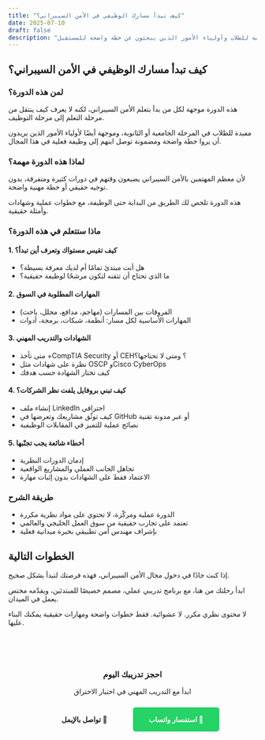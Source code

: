 ```yaml
---
title: "كيف تبدأ مسارك الوظيفي في الأمن السيبراني؟"
date: 2025-07-10
draft: false
description: "دورة عملية ترشدك لبناء مسار مهني حقيقي في مجال الأمن السيبراني، حتى لو لم يكن لديك خبرة سابقة. مخصصة للطلاب وأولياء الأمور الذين يبحثون عن خطة واضحة للمستقبل."
---
```


## كيف تبدأ مسارك الوظيفي في الأمن السيبراني؟

### لمن هذه الدورة؟

هذه الدورة موجهة لكل من بدأ بتعلم الأمن السيبراني، لكنه لا يعرف كيف ينتقل من مرحلة التعلم إلى مرحلة التوظيف.

مفيدة للطلاب في المرحلة الجامعية أو الثانوية، وموجهة أيضًا لأولياء الأمور الذين يريدون أن يروا خطة واضحة ومضمونة توصل ابنهم إلى وظيفة فعلية في هذا المجال.

### لماذا هذه الدورة مهمة؟

لأن معظم المهتمين بالأمن السيبراني يضيعون وقتهم في دورات كثيرة ومتفرقة، بدون توجيه حقيقي أو خطة مهنية واضحة.

هذه الدورة تلخص لك الطريق من البداية حتى الوظيفة، مع خطوات عملية وشهادات وأمثلة حقيقية.

### ماذا ستتعلم في هذه الدورة؟

#### 1. كيف تقيس مستواك وتعرف أين تبدأ؟

- هل أنت مبتدئ تمامًا أم لديك معرفة بسيطة؟
- ما الذي تحتاج أن تتقنه لتكون مرشحًا لوظيفة حقيقية؟

#### 2. المهارات المطلوبة في السوق

- الفروقات بين المسارات (مهاجم، مدافع، محلل، باحث)
- المهارات الأساسية لكل مسار: أنظمة، شبكات، برمجة، أدوات

#### 3. الشهادات والتدريب المهني

- متى تأخذ +CompTIA Security أو CEH؟ ومتى لا تحتاجها؟
- نظرة على شهادات مثل OSCP وCisco CyberOps
- كيف تختار الشهادة حسب هدفك

#### 4. كيف تبني بروفايل يلفت نظر الشركات؟

- إنشاء ملف LinkedIn احترافي
- كيف توثّق مشاريعك وتعرضها في GitHub أو عبر مدونة تقنية
- نصائح عملية للتميز في المقابلات الوظيفية

#### 5. أخطاء شائعة يجب تجنّبها

- إدمان الدورات النظرية
- تجاهل الجانب العملي والمشاريع الواقعية
- الاعتماد فقط على الشهادات بدون إثبات مهارة

### طريقة الشرح

- الدورة عملية ومركّزة، لا تحتوي على مواد نظرية مكررة
- تعتمد على تجارب حقيقية من سوق العمل الخليجي والعالمي
- بإشراف مهندس أمن تطبيقي بخبرة ميدانية فعلية

## الخطوات التالية

إذا كنت جادًا في دخول مجال الأمن السيبراني، فهذه فرصتك لتبدأ بشكل صحيح.

ابدأ رحلتك من هنا، مع برنامج تدريبي عملي، مصمم خصيصًا للمبتدئين، ويقدّمه مختص يعمل في الميدان.

لا محتوى نظري مكرر. لا عشوائية. فقط خطوات واضحة ومهارات حقيقية يمكنك البناء عليها.
<div style="text-align: center; margin: 2rem 0; padding: 2rem; background: var(--code-bg); border-radius: 10px; direction: rtl;">
  <h3 style="color: var(--primary); margin-bottom: 1rem;">احجز تدريبك اليوم</h3>
  <p style="margin-bottom: 1.5rem;">ابدأ مع التدريب المهني في اختبار الاختراق</p>
  <a href="https://wa.me/60123456789?text=مرحبا,%20أنا%20مهتم%20ببرنامج%20تدريب%20اختبار%20الاختراق.%20هل%20يمكنك%20تقديم%20المزيد%20من%20التفاصيل؟" 
     style="display: inline-block; background: #25D366; color: white; padding: 1rem 2rem; border-radius: 5px; text-decoration: none; font-weight: 600; margin-left: 1rem;">
    💬 استفسار واتساب
  </a>
  <a href="/ar/contact/" 
     style="display: inline-block; background: transparent; color: var(--primary); padding: 1rem 2rem; border-radius: 5px; text-decoration: none; font-weight: 600; border: 2px solid var(--primary);">
    📧 تواصل بالإيمل  </a>
</div>